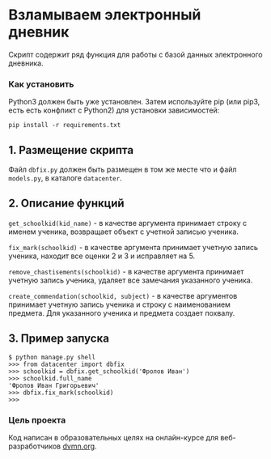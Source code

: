 # Взламываем электронный дневник

Скрипт содержит ряд функция для работы с базой данных электронного дневника.

### Как установить

Python3 должен быть уже установлен. Затем используйте pip (или pip3, есть есть конфликт с Python2) для установки зависимостей:
```
pip install -r requirements.txt
```

## 1. Размещение скрипта
Файл `dbfix.py` должен быть размещен в том же месте что и файл `models.py`, в каталоге `datacenter`.

## 2. Описание функций

`get_schoolkid(kid_name)` - в качестве аргумента принимает строку с именем ученика, возвращает объект с учетной записью ученика.

`fix_mark(schoolkid)` - в качестве аргумента принимает учетную запись ученика, находит все оценки 2 и 3 и исправляет на 5.

`remove_chastisements(schoolkid)` - в качестве аргумента принимает учетную запись ученика, удаляет все замечания указанного ученика.

`create_commendation(schoolkid, subject)` - в качестве аргументов принимает учетную запись ученика и строку с наименованием предмета. Для указанного ученика и предмета создает похвалу.

## 3. Пример запуска
```
$ python manage.py shell
>>> from datacenter import dbfix
>>> schoolkid = dbfix.get_schoolkid('Фролов Иван')
>>> schoolkid.full_name
'Фролов Иван Григорьевич'
>>> dbfix.fix_mark(schoolkid)
>>>
```

### Цель проекта

Код написан в образовательных целях на онлайн-курсе для веб-разработчиков [dvmn.org](https://dvmn.org/).